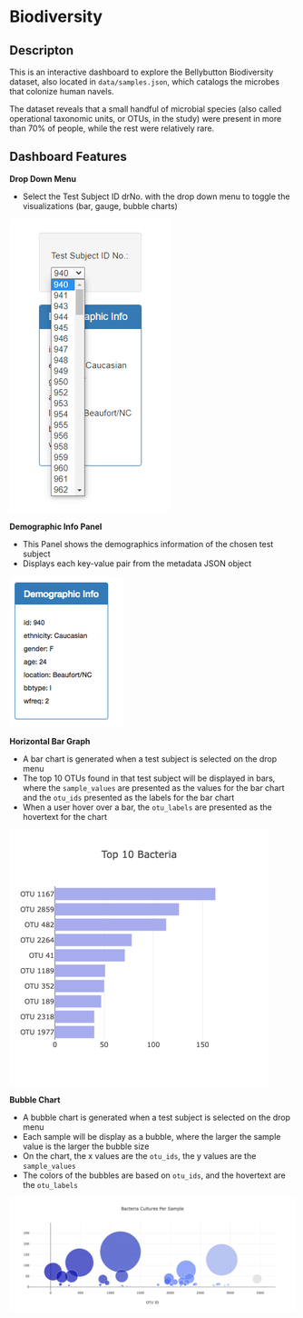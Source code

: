 # Biodiversity

## Descripton

This is an interactive dashboard to explore the Bellybutton Biodiversity dataset, also located in `data/samples.json`, which catalogs the microbes that colonize human navels.

The dataset reveals that a small handful of microbial species (also called operational taxonomic units, or OTUs, in the study) were present in more than 70% of people, while the rest were relatively rare.

## Dashboard Features

  **Drop Down Menu**

- Select the Test Subject ID drNo. with the drop down menu to toggle the visualizations (bar, gauge, bubble charts)

![Dropdown](Starter_Code/Images/dropdown.png)

  **Demographic Info Panel**

- This Panel shows the demographics information of the chosen test subject
- Displays each key-value pair from the metadata JSON object
  
![Info Panel](Starter_Code/Images/infopanel.png)
  
  **Horizontal Bar Graph**

- A bar chart is generated when a test subject is selected on the drop menu
- The top 10 OTUs found in that test subject will be displayed in bars, where the `sample_values` are presented as the values for the bar chart and the `otu_ids` presented as the labels for the bar chart
- When a user hover over a bar, the `otu_labels` are presented as the hovertext for the chart

![Bar Chart](Starter_Code/Images/bar.png)

  **Bubble Chart**

- A bubble chart is generated when a test subject is selected on the drop menu
- Each sample will be display as a bubble, where the larger the sample value is the larger the bubble size
- On the chart, the x values are the `otu_ids`, the y values are the `sample_values`
- The colors of the bubbles are based on `otu_ids`, and the hovertext are the `otu_labels`
  
![Bubble Chart](Starter_Code/Images/bubble.png)
